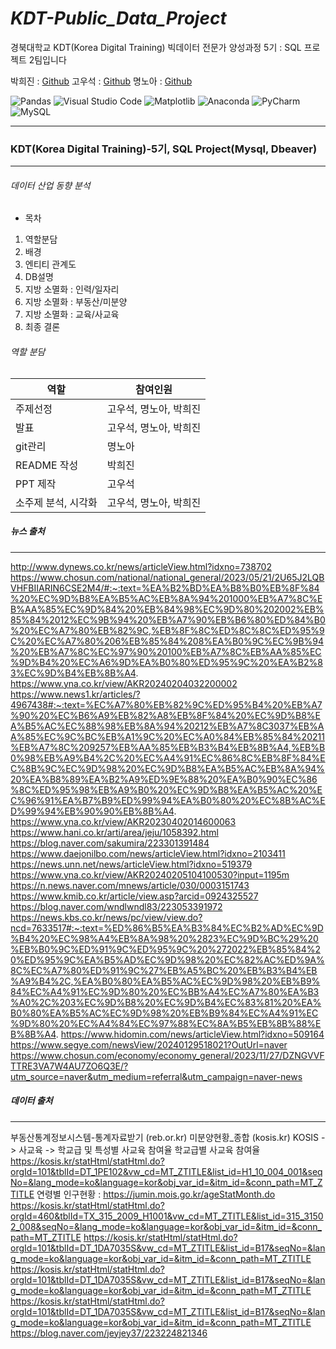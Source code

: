 # *KDT-Public_Data_Project*
경북대학교 KDT(Korea Digital Training) 빅데이터 전문가 양성과정 5기 : SQL 프로젝트 2팀입니다


박희진 : [Github](https://github.com/ParkHeeJin00)
고우석 : [Github](https://github.com/Gowooseo)
명노아 : [Github](https://github.com/noah2397)



![Pandas](https://img.shields.io/badge/pandas-%23150458.svg?style=for-the-badge&logo=pandas&logoColor=white)
![Visual Studio Code](https://img.shields.io/badge/Visual%20Studio%20Code-0078d7.svg?style=for-the-badge&logo=visual-studio-code&logoColor=white)
![Matplotlib](https://img.shields.io/badge/Matplotlib-%23ffffff.svg?style=for-the-badge&logo=Matplotlib&logoColor=black)
![Anaconda](https://img.shields.io/badge/Anaconda-%2344A833.svg?style=for-the-badge&logo=anaconda&logoColor=white)
![PyCharm](https://img.shields.io/badge/pycharm-143?style=for-the-badge&logo=pycharm&logoColor=black&color=black&labelColor=green)   
![MySQL](https://img.shields.io/badge/mysql-%2300f.svg?style=for-the-badge&logo=mysql&logoColor=white)
<hr/>


### KDT(Korea Digital Training)-5기, SQL Project(Mysql, Dbeaver)    
<hr/> 



###### 데이터 산업 동향 분석    
* 목차    
1. 역할분담
2. 배경
3. 엔티티 관계도
4. DB설명
5. 지방 소멸화 : 인력/일자리
6. 지방 소멸화 : 부동산/미분양
7. 지방 소멸화 : 교육/사교육
8. 최종 결론


###### 역할 분담

|역할 | 참여인원|
| ---- | -----|
|주제선정 | 고우석, 명노아, 박희진 |    
|발표 | 고우석, 명노아, 박희진|   
|git관리 | 명노아|   
|README 작성 | 박희진|    
|PPT 제작 | 고우석|   
|소주제 분석, 시각화 | 고우석, 명노아, 박희진|     


##### 뉴스 출처   
<hr/>

  http://www.dynews.co.kr/news/articleView.html?idxno=738702
  https://www.chosun.com/national/national_general/2023/05/21/2U65J2LQBVHFBIIARIN6CSE2M4/#:~:text=%EA%B2%BD%EA%B8%B0%EB%8F%84%20%EC%9D%B8%EA%B5%AC%EB%8A%94%201000%EB%A7%8C%EB%AA%85%EC%9D%84%20%EB%84%98%EC%9D%80%202002%EB%85%84%2012%EC%9B%94%20%EB%A7%90%EB%B6%80%ED%84%B0%20%EC%A7%80%EB%82%9C,%EB%8F%8C%ED%8C%8C%ED%95%9C%20%EC%A7%80%206%EB%85%84%208%EA%B0%9C%EC%9B%94%20%EB%A7%8C%EC%97%90%20100%EB%A7%8C%EB%AA%85%EC%9D%B4%20%EC%A6%9D%EA%B0%80%ED%95%9C%20%EA%B2%83%EC%9D%B4%EB%8B%A4.
  https://www.yna.co.kr/view/AKR20240204032200002
  https://www.news1.kr/articles/?4967438#:~:text=%EC%A7%80%EB%82%9C%ED%95%B4%20%EB%A7%90%20%EC%B6%A9%EB%82%A8%EB%8F%84%20%EC%9D%B8%EA%B5%AC%EC%88%98%EB%8A%94%20212%EB%A7%8C3037%EB%AA%85%EC%9C%BC%EB%A1%9C%20%EC%A0%84%EB%85%84%20211%EB%A7%8C%209257%EB%AA%85%EB%B3%B4%EB%8B%A4,%EB%B0%98%EB%A9%B4%2C%20%EC%A4%91%EC%86%8C%EB%8F%84%EC%8B%9C%EC%9D%98%20%EC%9D%B8%EA%B5%AC%EB%8A%94%20%EA%B8%89%EA%B2%A9%ED%9E%88%20%EA%B0%90%EC%86%8C%ED%95%98%EB%A9%B0%20%EC%9D%B8%EA%B5%AC%20%EC%96%91%EA%B7%B9%ED%99%94%EA%B0%80%20%EC%8B%AC%ED%99%94%EB%90%90%EB%8B%A4.
  https://www.yna.co.kr/view/AKR20230402014600063
  https://www.hani.co.kr/arti/area/jeju/1058392.html
  https://blog.naver.com/sakumira/223301391484
  https://www.daejonilbo.com/news/articleView.html?idxno=2103411
  https://news.unn.net/news/articleView.html?idxno=519379
  https://www.yna.co.kr/view/AKR20240205104100530?input=1195m
  https://n.news.naver.com/mnews/article/030/0003151743
  https://www.kmib.co.kr/article/view.asp?arcid=0924325527
  https://blog.naver.com/wndlwndl83/223053391972
  https://news.kbs.co.kr/news/pc/view/view.do?ncd=7633517#:~:text=%ED%86%B5%EA%B3%84%EC%B2%AD%EC%9D%B4%20%EC%98%A4%EB%8A%98%20%2823%EC%9D%BC%29%20%EB%B0%9C%ED%91%9C%ED%95%9C%20%272022%EB%85%84%20%ED%95%9C%EA%B5%AD%EC%9D%98%20%EC%82%AC%ED%9A%8C%EC%A7%80%ED%91%9C%27%EB%A5%BC%20%EB%B3%B4%EB%A9%B4%2C,%EA%B0%80%EA%B5%AC%EC%9D%98%20%EB%B9%84%EC%A4%91%EC%9D%80%20%EC%BB%A4%EC%A7%80%EA%B3%A0%2C%203%EC%9D%B8%20%EC%9D%B4%EC%83%81%20%EA%B0%80%EA%B5%AC%EC%9D%98%20%EB%B9%84%EC%A4%91%EC%9D%80%20%EC%A4%84%EC%97%88%EC%8A%B5%EB%8B%88%EB%8B%A4.
  https://www.hidomin.com/news/articleView.html?idxno=509164
  https://www.segye.com/newsView/20240129518021?OutUrl=naver
  https://www.chosun.com/economy/economy_general/2023/11/27/DZNGVVFTTRE3VA7W4AU7ZO6Q3E/?utm_source=naver&utm_medium=referral&utm_campaign=naver-news



##### 데이터 출처     
<hr/>

  부동산통계정보시스템-통계자료받기 (reb.or.kr)
  미분양현황_종합 (kosis.kr)
  KOSIS -> 사교육 -> 학교급 및 특성별 사교육 참여율
                            학교급별 사교육 참여율
  https://kosis.kr/statHtml/statHtml.do?orgId=101&tblId=DT_1PE102&vw_cd=MT_ZTITLE&list_id=H1_10_004_001&seqNo=&lang_mode=ko&language=kor&obj_var_id=&itm_id=&conn_path=MT_ZTITLE
  연령별 인구현황 : https://jumin.mois.go.kr/ageStatMonth.do
  https://kosis.kr/statHtml/statHtml.do?orgId=460&tblId=TX_315_2009_H1001&vw_cd=MT_ZTITLE&list_id=315_31502_008&seqNo=&lang_mode=ko&language=kor&obj_var_id=&itm_id=&conn_path=MT_ZTITLE
  https://kosis.kr/statHtml/statHtml.do?orgId=101&tblId=DT_1DA7035S&vw_cd=MT_ZTITLE&list_id=B17&seqNo=&lang_mode=ko&language=kor&obj_var_id=&itm_id=&conn_path=MT_ZTITLE
  https://kosis.kr/statHtml/statHtml.do?orgId=101&tblId=DT_1DA7035S&vw_cd=MT_ZTITLE&list_id=B17&seqNo=&lang_mode=ko&language=kor&obj_var_id=&itm_id=&conn_path=MT_ZTITLE
  https://kosis.kr/statHtml/statHtml.do?orgId=101&tblId=DT_1DA7035S&vw_cd=MT_ZTITLE&list_id=B17&seqNo=&lang_mode=ko&language=kor&obj_var_id=&itm_id=&conn_path=MT_ZTITLE
  https://blog.naver.com/jeyjey37/223224821346



